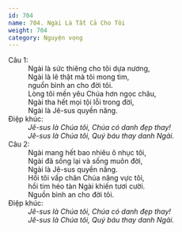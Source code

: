 ```yaml
---
id: 704
name: 704. Ngài Là Tất Cả Cho Tôi
weight: 704
category: Nguyện vọng
---
```

<dl><dt>Câu 1:</dt><dd data-verse="1">Ngài là sức thiêng cho tôi dựa nương, <br/>Ngài là lẽ thật mà tôi mong tìm, <br/>nguồn bình an cho đời tôi. <br/>Lòng tôi mến yêu Chúa hơn ngọc châu, <br/>Ngài tha hết mọi tội lỗi trong đời, <br/>Ngài là Jê-sus quyền năng. </dd><dt>Điệp khúc:</dt><dd data-chorus="1"><em>Jê-sus là Chúa tôi, Chúa có danh đẹp thay! <br/>Jê-sus là Chúa tôi, Quý báu thay danh Ngài. </em></dd><dt>Câu 2:</dt><dd data-verse="2">Ngài mang hết bao nhiêu ô nhục tôi, <br/>Ngài đã sống lại và sống muôn đời, <br/>Ngài là Jê-sus quyền năng. <br/>Hồi tôi vấp chân Chúa nâng vực tôi, <br/>hồi tim héo tàn Ngài khiến tươi cười. <br/>Nguồn bình an cho đời tôi. </dd><dt>Điệp khúc:</dt><dd data-chorus="1"><em>Jê-sus là Chúa tôi, Chúa có danh đẹp thay! <br/>Jê-sus là Chúa tôi, Quý báu thay danh Ngài. </em></dd></dl>
